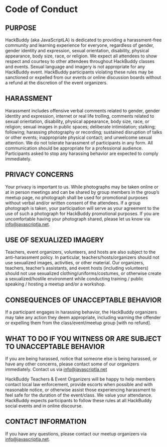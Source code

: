 # Code of Conduct

## PURPOSE

HackBuddy (aka JavaScriptLA) is dedicated to providing a harassment-free community and learning experience for everyone, regardless of gender, gender identity and expression, sexual orientation, disability, physical appearance, body size, race, or religion. We expect all attendees to show respect and courtesy to other attendees throughout HackBuddy classes and events. Sexual language and imagery is not appropriate for any HackBuddy event. HackBuddy participants violating these rules may be sanctioned or expelled from our events or online discussion boards without a refund at the discretion of the event organizers.

## HARASSMENT

Harassment includes offensive verbal comments related to gender, gender identity and expression, internet or real life trolling, comments related to sexual orientation, disability, physical appearance, body size, race, or religion; sexual images in public spaces; deliberate intimidation; stalking; following; harassing photography or recording; sustained disruption of talks or other events; inappropriate physical contact; and unwelcome sexual attention. We do not tolerate harassment of participants in any form. All communication should be appropriate for a professional audience. Participants asked to stop any harassing behavior are expected to comply immediately.

## PRIVACY CONCERNS

Your privacy is important to us. While photographs may be taken online or at in person meetings and can be shared by group members in the group’s meetup page, no photograph shall be used for promotional purposes without verbal and/or written consent of the attendees. If a group photograph is taken, your participation will serve as your agreement to the use of such a photograph for HackBuddy promotional purposes. If you are uncomfortable having your photograph shared, please let us know via [info@javascriptla.net](mailto:info@javascriptla.net).

## USE OF SEXUALIZED IMAGERY

Teachers, event organizers, volunteers, and hosts are also subject to the anti-harassment policy. In particular, teachers/hosts/organizers should not use sexualized images, activities, or other material. Our organizers, teachers, teacher’s assistants, and event hosts (including volunteers) should not use sexualized clothing/uniforms/costumes, or otherwise create a sexualized/hostile environment while conducting training / public speaking / hosting a meetup and/or a workshop.

## CONSEQUENCES OF UNACCEPTABLE BEHAVIOR

If a participant engages in harassing behavior, the HackBuddy organizers may take any action they deem appropriate, including warning the offender or expelling them from the class/event/meetup group [with no refund].

## WHAT TO DO IF YOU WITNESS OR ARE SUBJECT TO UNACCEPTABLE BEHAVIOR

If you are being harassed, notice that someone else is being harassed, or have any other concerns, please contact some of our organizers immediately. Contact us via [info@javascriptla.net](mailto:info@javascriptla.net)

HackBuddy Teachers & Event Organizers will be happy to help members contact local law enforcement, provide escorts when possible and with reasonable notice, or otherwise assist those experiencing harassment to feel safe for the duration of the event/class. We value your attendance.
HackBuddy expects participants to follow these rules at all HackBuddy social events and in online discourse.

## CONTACT INFORMATION

If you have any questions, please contact our meetup organizers via [info@javascriptla.net](mailto:info@javascriptla.net).
